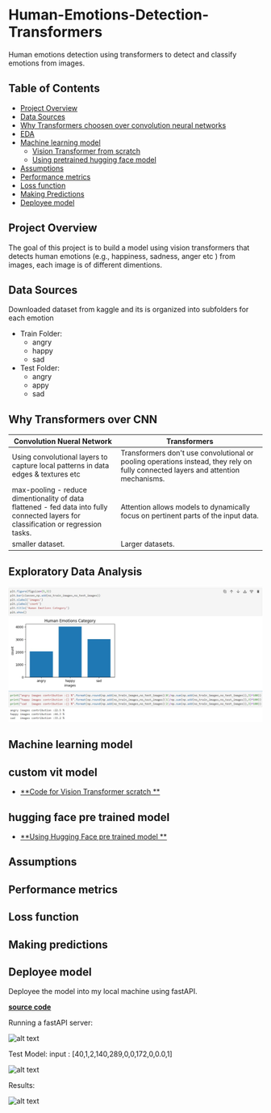 # Human-Emotions-Detection-Transformers
Human emotions detection using transformers to detect and classify emotions from images. 

## Table of Contents
- [Project Overview](#project-overview)
- [Data Sources](#data-sources)
- [Why Transformers choosen over convolution neural networks](#why-transformers-over-cnn)
- [EDA](#exploratory-data-analysis)
- [Machine learning model](#machine-learning-model)
  - [Vision Transformer from scratch](#custom-vit-model)
  - [Using pretrained hugging face model](#hugging-face-pre-trained-model)
- [Assumptions](#assumptions)
- [Performance metrics](#performance-metrics)
- [Loss function](#loss-function)
- [Making Predictions](#making-predictions)
- [Deployee model](#deployee-model)


## Project Overview
  
  The goal of this project is to build a model using vision transformers that detects human emotions (e.g., happiness, sadness, anger etc ) from images, each image is of different dimentions.

## Data Sources 
  Downloaded dataset from kaggle and its is organized into subfolders for each emotion
   - Train Folder:
      -  angry
      -  happy
      -  sad
  -  Test Folder:
      -  angry
      -  appy
      -  sad

## Why Transformers over CNN

Convolution Nueral Network                                                                 |             Transformers                                                                                                             | 
-----------------------------------------------------------------------------------------  | ----------------------------------------------------------------------------------------------------------------------------         | 
Using convolutional layers to capture local patterns in data edges & textures etc          |   Transformers don't use convolutional or pooling operations instead, they rely on fully connected layers and attention mechanisms. | 
max-pooling - reduce dimentionality of data<br>flattened   - fed data into fully connected layers for classification or regression tasks.|Attention allows models to dynamically focus on pertinent parts of the input data.                                        
smaller dataset.                                                                            |   Larger datasets.                                                                                                                 | 

## Exploratory Data Analysis

![alt text](images/EDA_HumanEmotions.jpg)

## Machine learning model
   ## custom vit model
   - [**Code for Vision Transformer scratch **](VITModel.ipynb)
     
   ## hugging face pre trained model
   - [**Using Hugging Face pre trained model **](Pretrained_HuggingFaceModel.ipynb)
    

## Assumptions

## Performance metrics

## Loss function

## Making predictions

## Deployee model
Deployee the model into my local machine using fastAPI.

[**source code**](/deployement/ml_api.py)

Running a fastAPI server:

![alt text](images/deployee_to_fastAPI.jpg)


Test Model:
input : [40,1,2,140,289,0,0,172,0,0.0,1]

![alt text](images/test_ml_model.jpg)


Results:

![alt text](images/results.jpg)
